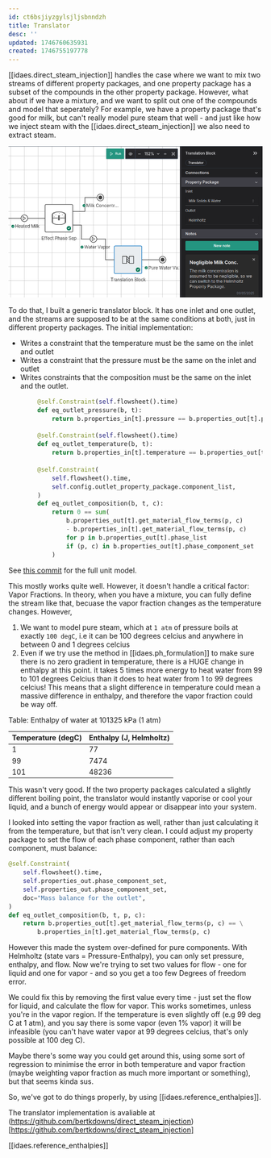 ```yaml
---
id: ct6bsjiyzgylsjljsbnndzh
title: Translator
desc: ''
updated: 1746760635931
created: 1746755197778
---
```


[[idaes.direct_steam_injection]] handles the case where we want to mix two streams of different property packages, and one property package has a subset of the compounds in the other property package. However, what about if we have a mixture, and we want to split out one of the compounds and model that seperately? For example, we have a property package that's good for milk, but can't really model pure steam that well - and just like how we inject steam with the [[idaes.direct_steam_injection]] we also need to extract steam.

![Initial Implementation of a Translation block in the platform, switching a stream from the milk property package to Helmholtz](assets/translation_block_example.png)

To do that, I built a generic translator block. It has one inlet and one outlet, and the streams are supposed to be at the same conditions at both, just in different property packages. The initial implementation:

- Writes a constraint that the temperature must be the same on the inlet and outlet
- Writes a constraint that the pressure must be the same on the inlet and outlet
- Writes constraints that the composition must be the same on the inlet and the outlet.

```python
        @self.Constraint(self.flowsheet().time)
        def eq_outlet_pressure(b, t):
            return b.properties_in[t].pressure == b.properties_out[t].pressure

        @self.Constraint(self.flowsheet().time)
        def eq_outlet_temperature(b, t):
            return b.properties_in[t].temperature == b.properties_out[t].temperature
        
        @self.Constraint(
            self.flowsheet().time,
            self.config.outlet_property_package.component_list,
        )
        def eq_outlet_composition(b, t, c):
            return 0 == sum(
                b.properties_out[t].get_material_flow_terms(p, c)
                - b.properties_in[t].get_material_flow_terms(p, c)
                for p in b.properties_out[t].phase_list
                if (p, c) in b.properties_out[t].phase_component_set
            )
```

See [this commit](https://github.com/bertkdowns/direct_steam_injection/commit/c2df53d8ed080f35602c11c280a97b8645415b5f) for the full unit model.

This mostly works quite well. However, it doesn't handle a critical factor: Vapor Fractions.
In theory, when you have a mixture, you can fully define the stream like that, becuase the vapor fraction changes as the temperature changes. However,

 1. We want to model pure steam, which at `1 atm` of pressure boils at exactly `100 degC`, i.e it can be 100 degrees celcius and anywhere in between 0 and 1 degrees celcius
 2. Even if we try use the method in [[idaes.ph_formulation]] to make sure there is no zero gradient in temperature, there is a HUGE change in enthalpy at this point. 
 it takes 5 times more energy to heat water from 99 to 101 degrees Celcius than it does to heat water from 1 to 99 degrees celcius! This means that a slight difference in temperature could mean a massive difference in enthalpy, and therefore the vapor fraction could be way off. 

Table: Enthalpy of water at 101325 kPa (1 atm)

Temperature (degC)  | 	Enthalpy (J, Helmholtz)
---                 |   ---
1                   |	77
99                  |	7474
101                 |	48236

This wasn't very good. If the two property packages calculated a slightly different boiling point, the translator would instantly vaporise or cool your liquid, and a bunch of energy would appear or disappear into your system.

I looked into setting the vapor fraction as well, rather than just calculating it from the temperature, but that isn't very clean. I could adjust my property package to set the flow of each phase component, rather than each component, must balance:

```python
@self.Constraint(
    self.flowsheet().time,
    self.properties_out.phase_component_set,
    self.properties_out.phase_component_set,
    doc="Mass balance for the outlet",
)
def eq_outlet_composition(b, t, p, c):
    return b.properties_out[t].get_material_flow_terms(p, c) == \
        b.properties_in[t].get_material_flow_terms(p, c)
```

However this made the system over-defined for pure components. With Helmholtz (state vars = Pressure-Enthalpy), you can only set pressure, enthalpy, and flow. Now we're trying to set two values for flow - one for liquid and one for vapor - and so you get a too few Degrees of freedom error. 

We could fix this by removing the first value every time - just set the flow for liquid, and calculate the flow for vapor. This works sometimes, unless you're in the vapor region. If the temperature is even slightly off (e.g 99 deg C at 1 atm), and you say there is some vapor (even 1% vapor) it will be infeasible (you can't have water vapor at 99 degrees celcius, that's only possible at 100 deg C). 


Maybe there's some way you could get around this, using some sort of regression to minimise the error in both temperature and vapor fraction (maybe weighting vapor fraction as much more important or something), but that seems kinda sus.

So, we've got to do things properly, by using [[idaes.reference_enthalpies]].


The translator implementation is avaliable at (https://github.com/bertkdowns/direct_steam_injection)[https://github.com/bertkdowns/direct_steam_injection]

[[idaes.reference_enthalpies]]